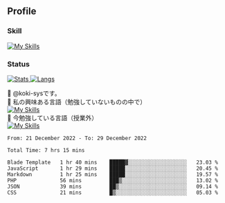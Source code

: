 ## Profile
### Skill
[![My Skills](https://skillicons.dev/icons?i=html,css,javascript,php,java,nodejs,react,bootstrap,docker,laravel,git,github,githubactions,materialui&theme=dark)](https://skillicons.dev)<br>
### Status
[![Stats](https://github-readme-stats.vercel.app/api?username=koki-sys&count_private=true&show_icons=true)
![Langs](https://github-readme-stats.vercel.app/api/top-langs/?username=koki-sys&layout=compact)](https://github.com/koki-sys)

👋 @koki-sysです。<br/>
👀 私の興味ある言語（勉強していないものの中で）<br/>
[![My Skills](https://skillicons.dev/icons?i=golang,gin&theme=dark)](https://skillicons.dev)<br/>
🌱 今勉強している言語（授業外）<br/>
[![My Skills](https://skillicons.dev/icons?i=typescript,react&theme=dark)](https://skillicons.dev)


<!---
koki-sys/koki-sys is a ✨ special ✨ repository because its `README.md` (this file) appears on your GitHub profile.
You can click the Preview link to take a look at your changes.
--->

<!--START_SECTION:waka-->

```text
From: 21 December 2022 - To: 29 December 2022

Total Time: 7 hrs 15 mins

Blade Template   1 hr 40 mins    █████▓░░░░░░░░░░░░░░░░░░░   23.03 %
JavaScript       1 hr 29 mins    █████░░░░░░░░░░░░░░░░░░░░   20.45 %
Markdown         1 hr 25 mins    █████░░░░░░░░░░░░░░░░░░░░   19.57 %
PHP              56 mins         ███▒░░░░░░░░░░░░░░░░░░░░░   13.02 %
JSON             39 mins         ██▒░░░░░░░░░░░░░░░░░░░░░░   09.14 %
CSS              21 mins         █▒░░░░░░░░░░░░░░░░░░░░░░░   05.03 %
```

<!--END_SECTION:waka-->
